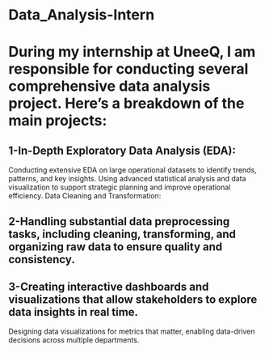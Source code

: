 # Data_Analysis-Intern
# During my internship at UneeQ, I am responsible for conducting several comprehensive data analysis project. Here’s a breakdown of the main projects:

## 1-In-Depth Exploratory Data Analysis (EDA):

Conducting extensive EDA on large operational datasets to identify trends, patterns, and key insights.
Using advanced statistical analysis and data visualization to support strategic planning and improve operational efficiency.
Data Cleaning and Transformation:

## 2-Handling substantial data preprocessing tasks, including cleaning, transforming, and organizing raw data to ensure quality and consistency.


## 3-Creating interactive dashboards and visualizations that allow stakeholders to explore data insights in real time.
Designing data visualizations for metrics that matter, enabling data-driven decisions across multiple departments.



